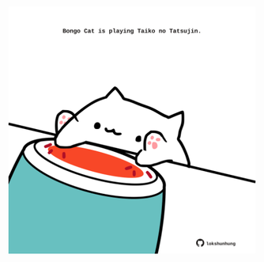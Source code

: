 <!-- built at 18/02/2024, 08:00:43 UTC -->
<p align="center">
  <img width="500" height="500" src="./ReadmeImage.svg">
</p>
